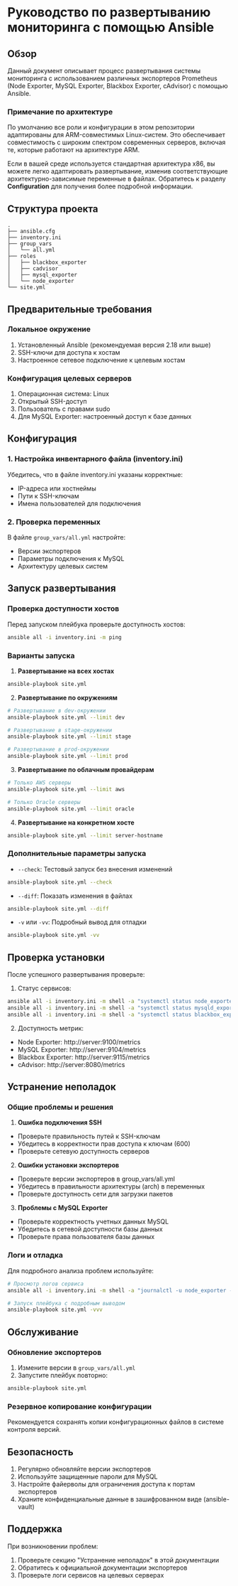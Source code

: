 # Руководство по развертыванию мониторинга с помощью Ansible

## Обзор
Данный документ описывает процесс развертывания системы мониторинга с использованием различных экспортеров Prometheus (Node Exporter, MySQL Exporter, Blackbox Exporter, cAdvisor) с помощью Ansible.

### Примечание по архитектуре
По умолчанию все роли и конфигурации в этом репозитории адаптированы для ARM-совместимых Linux-систем. Это обеспечивает совместимость с широким спектром современных серверов, включая те, которые работают на архитектуре ARM.

Если в вашей среде используется стандартная архитектура x86, вы можете легко адаптировать развертывание, изменив соответствующие архитектурно-зависимые переменные в файлах. Обратитесь к разделу **Configuration** для получения более подробной информации.

## Структура проекта
```
.
├── ansible.cfg
├── inventory.ini
├── group_vars
│   └── all.yml
├── roles
│   ├── blackbox_exporter
│   ├── cadvisor
│   ├── mysql_exporter
│   └── node_exporter
└── site.yml
```

## Предварительные требования

### Локальное окружение
1. Установленный Ansible (рекомендуемая версия 2.18 или выше)
2. SSH-ключи для доступа к хостам
3. Настроенное сетевое подключение к целевым хостам

### Конфигурация целевых серверов
1. Операционная система: Linux
2. Открытый SSH-доступ
3. Пользователь с правами sudo
4. Для MySQL Exporter: настроенный доступ к базе данных

## Конфигурация

### 1. Настройка инвентарного файла (inventory.ini)
Убедитесь, что в файле inventory.ini указаны корректные:
- IP-адреса или хостнеймы
- Пути к SSH-ключам
- Имена пользователей для подключения

### 2. Проверка переменных
В файле `group_vars/all.yml` настройте:
- Версии экспортеров
- Параметры подключения к MySQL
- Архитектуру целевых систем

## Запуск развертывания

### Проверка доступности хостов
Перед запуском плейбука проверьте доступность хостов:
```bash
ansible all -i inventory.ini -m ping
```

### Варианты запуска

1. **Развертывание на всех хостах**
```bash
ansible-playbook site.yml
```

2. **Развертывание по окружениям**
```bash
# Развертывание в dev-окружении
ansible-playbook site.yml --limit dev

# Развертывание в stage-окружении
ansible-playbook site.yml --limit stage

# Развертывание в prod-окружении
ansible-playbook site.yml --limit prod
```

3. **Развертывание по облачным провайдерам**
```bash
# Только AWS серверы
ansible-playbook site.yml --limit aws

# Только Oracle серверы
ansible-playbook site.yml --limit oracle
```

4. **Развертывание на конкретном хосте**
```bash
ansible-playbook site.yml --limit server-hostname
```

### Дополнительные параметры запуска

- `--check`: Тестовый запуск без внесения изменений
```bash
ansible-playbook site.yml --check
```

- `--diff`: Показать изменения в файлах
```bash
ansible-playbook site.yml --diff
```

- `-v` или `-vv`: Подробный вывод для отладки
```bash
ansible-playbook site.yml -vv
```

## Проверка установки

После успешного развертывания проверьте:

1. Статус сервисов:
```bash
ansible all -i inventory.ini -m shell -a "systemctl status node_exporter"
ansible all -i inventory.ini -m shell -a "systemctl status mysqld_exporter"
ansible all -i inventory.ini -m shell -a "systemctl status blackbox_exporter"
```

2. Доступность метрик:
- Node Exporter: http://server:9100/metrics
- MySQL Exporter: http://server:9104/metrics
- Blackbox Exporter: http://server:9115/metrics
- cAdvisor: http://server:8080/metrics

## Устранение неполадок

### Общие проблемы и решения

1. **Ошибка подключения SSH**
- Проверьте правильность путей к SSH-ключам
- Убедитесь в корректности прав доступа к ключам (600)
- Проверьте сетевую доступность серверов

2. **Ошибки установки экспортеров**
- Проверьте версии экспортеров в group_vars/all.yml
- Убедитесь в правильности архитектуры (arch) в переменных
- Проверьте доступность сети для загрузки пакетов

3. **Проблемы с MySQL Exporter**
- Проверьте корректность учетных данных MySQL
- Убедитесь в сетевой доступности базы данных
- Проверьте права пользователя базы данных

### Логи и отладка

Для подробного анализа проблем используйте:
```bash
# Просмотр логов сервиса
ansible all -i inventory.ini -m shell -a "journalctl -u node_exporter -n 50"

# Запуск плейбука с подробным выводом
ansible-playbook site.yml -vvv
```

## Обслуживание

### Обновление экспортеров

1. Измените версии в `group_vars/all.yml`
2. Запустите плейбук повторно:
```bash
ansible-playbook site.yml
```

### Резервное копирование конфигурации
Рекомендуется сохранять копии конфигурационных файлов в системе контроля версий.

## Безопасность

1. Регулярно обновляйте версии экспортеров
2. Используйте защищенные пароли для MySQL
3. Настройте файерволы для ограничения доступа к портам экспортеров
4. Храните конфиденциальные данные в зашифрованном виде (ansible-vault)

## Поддержка

При возникновении проблем:
1. Проверьте секцию "Устранение неполадок" в этой документации
2. Обратитесь к официальной документации экспортеров
3. Проверьте логи сервисов на целевых серверах